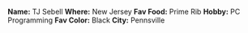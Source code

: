 **Name:** TJ Sebell **Where:** New Jersey **Fav Food:** Prime Rib **Hobby:** PC Programming **Fav Color:** Black **City:** Pennsville
